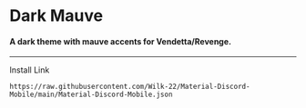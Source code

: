 # Dark Mauve
#### A dark theme with mauve accents for Vendetta/Revenge.
<hr>

Install Link
```
https://raw.githubusercontent.com/Wilk-22/Material-Discord-Mobile/main/Material-Discord-Mobile.json
```

